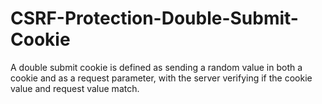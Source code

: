 # CSRF-Protection-Double-Submit-Cookie
A double submit cookie is defined as sending a random value in both a cookie and as a request parameter, with the server verifying if the cookie value and request value match. 
